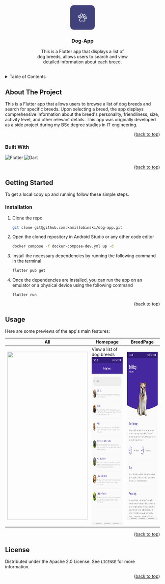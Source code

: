 <a name="readme-top"></a>



<!-- PROJECT LOGO -->
<br />
<div align="center">
  <img src="lib/assets/img/icon.png" alt="Logo" width="80" height="80" style="border-radius: 15%">
  <h3 align="center">Dog-App</h3>
  <p align="center">
    This is a Flutter app that displays a list of 
    <br />dog breeds, allows users to search and view
    <br />detailed information about each breed.
    <br /><br />
  </p>
</div>



<!-- TABLE OF CONTENTS -->
<details>
  <summary>Table of Contents</summary>
  <ol>
    <li>
      <a href="#about-the-project">About The Project</a>
      <ul>
        <li><a href="#built-with">Built With</a></li>
      </ul>
    </li>
    <li>
      <a href="#getting-started">Getting Started</a>
      <ul>
        <li><a href="#installation">Installation</a></li>
      </ul>
    </li>
    <li><a href="#usage">Usage</a></li>
    <li><a href="#license">License</a></li>
    <li><a href="#acknowledgments">Acknowledgments</a></li>
  </ol>
</details>



<!-- ABOUT THE PROJECT -->
## About The Project

This is a Flutter app that allows users to browse a list of dog breeds and search for specific breeds. Upon selecting a breed, the app displays comprehensive information about the breed's personality, friendliness, size, activity level, and other relevant details. This app was originally developed as a side project during my BSc degree studies in IT engineering.

<p align="right">(<a href="#readme-top">back to top</a>)</p>



### Built With

![Flutter][Flutter-url]
![Dart][Dart-url]

<p align="right">(<a href="#readme-top">back to top</a>)</p>



<!-- GETTING STARTED -->
## Getting Started

To get a local copy up and running follow these simple steps.

### Installation

1. Clone the repo
   ```sh
   git clone git@github.com:kamillobinski/dog-app.git
   ```

2. Open the cloned repository in Android Studio or any other code editor
   ```sh
   docker compose -f docker-compose-dev.yml up -d
   ```

3. Install the necessary dependencies by running the following command in the terminal
   ```sh
   flutter pub get
   ```

4. Once the dependencies are installed, you can run the app on an emulator or a physical device using the following command
   ```
   flutter run
   ```

<p align="right">(<a href="#readme-top">back to top</a>)</p>



<!-- USAGE -->
## Usage

Here are some previews of the app's main features:

| All | Homepage | BreedPage |
|   ---  |  ---  |  ---  |
|  <img src="./scr/dog_app_gif.gif" width="261" height="548"/> | View a list of dog breeds <br/><img src="./scr/dog_app_1.jpg" width="261" height="548"/> | <img src="./scr/dog_app_2.jpg" width="261" height="548"/> | 

<p align="right">(<a href="#readme-top">back to top</a>)</p>



<!-- LICENSE -->
## License

Distributed under the Apache 2.0 License. See `LICENSE` for more information.

<p align="right">(<a href="#readme-top">back to top</a>)</p>



<!-- MARKDOWN LINKS & IMAGES -->
[Flutter-url]: https://img.shields.io/badge/Flutter-%2302569B.svg?style=for-the-badge&logo=Flutter&logoColor=white
[Dart-url]: https://img.shields.io/badge/dart-%230175C2.svg?style=for-the-badge&logo=dart&logoColor=white